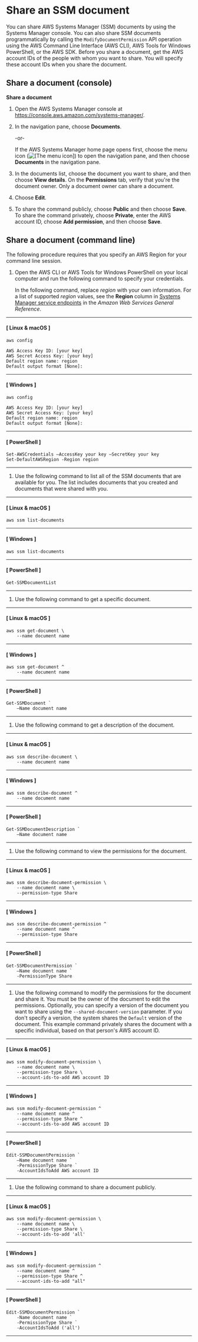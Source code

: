 # Share an SSM document<a name="ssm-how-to-share"></a>

You can share AWS Systems Manager \(SSM\) documents by using the Systems Manager console\. You can also share SSM documents programmatically by calling the `ModifyDocumentPermission` API operation using the AWS Command Line Interface \(AWS CLI\), AWS Tools for Windows PowerShell, or the AWS SDK\. Before you share a document, get the AWS account IDs of the people with whom you want to share\. You will specify these account IDs when you share the document\.

## Share a document \(console\)<a name="share-using-console"></a>

**Share a document**

1. Open the AWS Systems Manager console at [https://console\.aws\.amazon\.com/systems\-manager/](https://console.aws.amazon.com/systems-manager/)\.

1. In the navigation pane, choose **Documents**\.

   \-or\-

   If the AWS Systems Manager home page opens first, choose the menu icon \(![\[The menu icon\]](http://docs.aws.amazon.com/systems-manager/latest/userguide/images/menu-icon-small.png)\) to open the navigation pane, and then choose **Documents** in the navigation pane\.

1. In the documents list, choose the document you want to share, and then choose **View details**\. On the **Permissions** tab, verify that you're the document owner\. Only a document owner can share a document\.

1. Choose **Edit**\.

1. To share the command publicly, choose **Public** and then choose **Save**\. To share the command privately, choose **Private**, enter the AWS account ID, choose **Add permission**, and then choose **Save**\. 

## Share a document \(command line\)<a name="share-using-cli"></a>

The following procedure requires that you specify an AWS Region for your command line session\.

1. Open the AWS CLI or AWS Tools for Windows PowerShell on your local computer and run the following command to specify your credentials\. 

   In the following command, replace *region* with your own information\. For a list of supported *region* values, see the **Region** column in [Systems Manager service endpoints](https://docs.aws.amazon.com/general/latest/gr/ssm.html#ssm_region) in the *Amazon Web Services General Reference*\.

------
#### [ Linux & macOS ]

   ```
   aws config
   
   AWS Access Key ID: [your key]
   AWS Secret Access Key: [your key]
   Default region name: region
   Default output format [None]:
   ```

------
#### [ Windows ]

   ```
   aws config
   
   AWS Access Key ID: [your key]
   AWS Secret Access Key: [your key]
   Default region name: region
   Default output format [None]:
   ```

------
#### [ PowerShell ]

   ```
   Set-AWSCredentials –AccessKey your key –SecretKey your key
   Set-DefaultAWSRegion -Region region
   ```

------

1. Use the following command to list all of the SSM documents that are available for you\. The list includes documents that you created and documents that were shared with you\.

------
#### [ Linux & macOS ]

   ```
   aws ssm list-documents
   ```

------
#### [ Windows ]

   ```
   aws ssm list-documents
   ```

------
#### [ PowerShell ]

   ```
   Get-SSMDocumentList
   ```

------

1. Use the following command to get a specific document\.

------
#### [ Linux & macOS ]

   ```
   aws ssm get-document \
       --name document name
   ```

------
#### [ Windows ]

   ```
   aws ssm get-document ^
       --name document name
   ```

------
#### [ PowerShell ]

   ```
   Get-SSMDocument `
       –Name document name
   ```

------

1. Use the following command to get a description of the document\.

------
#### [ Linux & macOS ]

   ```
   aws ssm describe-document \
       --name document name
   ```

------
#### [ Windows ]

   ```
   aws ssm describe-document ^
       --name document name
   ```

------
#### [ PowerShell ]

   ```
   Get-SSMDocumentDescription `
       –Name document name
   ```

------

1. Use the following command to view the permissions for the document\.

------
#### [ Linux & macOS ]

   ```
   aws ssm describe-document-permission \
       --name document name \
       --permission-type Share
   ```

------
#### [ Windows ]

   ```
   aws ssm describe-document-permission ^
       --name document name ^
       --permission-type Share
   ```

------
#### [ PowerShell ]

   ```
   Get-SSMDocumentPermission `
       –Name document name `
       -PermissionType Share
   ```

------

1. Use the following command to modify the permissions for the document and share it\. You must be the owner of the document to edit the permissions\. Optionally, you can specify a version of the document you want to share using the `--shared-document-version` parameter\. If you don't specify a version, the system shares the `Default` version of the document\. This example command privately shares the document with a specific individual, based on that person's AWS account ID\.

------
#### [ Linux & macOS ]

   ```
   aws ssm modify-document-permission \
       --name document name \
       --permission-type Share \
       --account-ids-to-add AWS account ID
   ```

------
#### [ Windows ]

   ```
   aws ssm modify-document-permission ^
       --name document name ^
       --permission-type Share ^
       --account-ids-to-add AWS account ID
   ```

------
#### [ PowerShell ]

   ```
   Edit-SSMDocumentPermission `
       –Name document name `
       -PermissionType Share `
       -AccountIdsToAdd AWS account ID
   ```

------

1. Use the following command to share a document publicly\.

------
#### [ Linux & macOS ]

   ```
   aws ssm modify-document-permission \
       --name document name \
       --permission-type Share \
       --account-ids-to-add 'all'
   ```

------
#### [ Windows ]

   ```
   aws ssm modify-document-permission ^
       --name document name ^
       --permission-type Share ^
       --account-ids-to-add "all"
   ```

------
#### [ PowerShell ]

   ```
   Edit-SSMDocumentPermission `
       -Name document name `
       -PermissionType Share `
       -AccountIdsToAdd ('all')
   ```

------